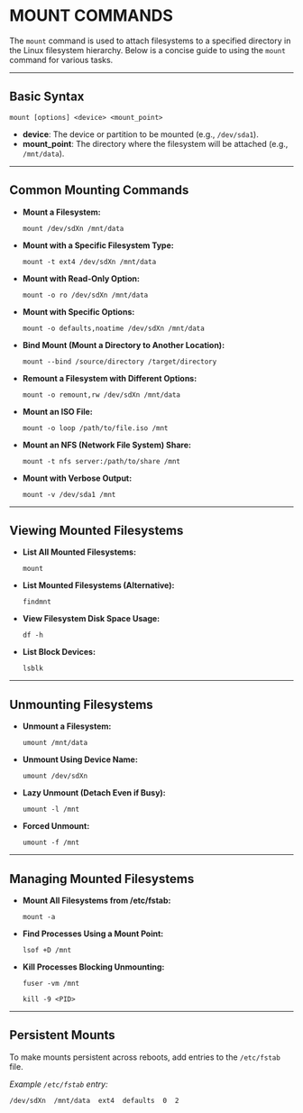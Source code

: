 # MOUNT COMMANDS

The `mount` command is used to attach filesystems to a specified directory in the Linux filesystem hierarchy. Below is a concise guide to using the `mount` command for various tasks.

---

## Basic Syntax

```
mount [options] <device> <mount_point>
```
- **device**: The device or partition to be mounted (e.g., `/dev/sda1`).
- **mount_point**: The directory where the filesystem will be attached (e.g., `/mnt/data`).

---

## Common Mounting Commands

- **Mount a Filesystem:**
  ```
  mount /dev/sdXn /mnt/data
  ```

- **Mount with a Specific Filesystem Type:**
  ```
  mount -t ext4 /dev/sdXn /mnt/data
  ```

- **Mount with Read-Only Option:**
  ```
  mount -o ro /dev/sdXn /mnt/data
  ```

- **Mount with Specific Options:**
  ```
  mount -o defaults,noatime /dev/sdXn /mnt/data
  ```

- **Bind Mount (Mount a Directory to Another Location):**
  ```
  mount --bind /source/directory /target/directory
  ```

- **Remount a Filesystem with Different Options:**
  ```
  mount -o remount,rw /dev/sdXn /mnt/data
  ```

- **Mount an ISO File:**
  ```
  mount -o loop /path/to/file.iso /mnt
  ```

- **Mount an NFS (Network File System) Share:**
  ```
  mount -t nfs server:/path/to/share /mnt
  ```

- **Mount with Verbose Output:**
  ```
  mount -v /dev/sda1 /mnt
  ```

---

## Viewing Mounted Filesystems

- **List All Mounted Filesystems:**
  ```
  mount
  ```

- **List Mounted Filesystems (Alternative):**
  ```
  findmnt
  ```

- **View Filesystem Disk Space Usage:**
  ```
  df -h
  ```

- **List Block Devices:**
  ```
  lsblk
  ```

---

## Unmounting Filesystems

- **Unmount a Filesystem:**
  ```
  umount /mnt/data
  ```

- **Unmount Using Device Name:**
  ```
  umount /dev/sdXn
  ```

- **Lazy Unmount (Detach Even if Busy):**
  ```
  umount -l /mnt
  ```

- **Forced Unmount:**
  ```
  umount -f /mnt
  ```

---

## Managing Mounted Filesystems

- **Mount All Filesystems from /etc/fstab:**
  ```
  mount -a
  ```

- **Find Processes Using a Mount Point:**
  ```
  lsof +D /mnt
  ```

- **Kill Processes Blocking Unmounting:**
  ```
  fuser -vm /mnt
  ```
  ```
  kill -9 <PID>
  ```

---

## Persistent Mounts

To make mounts persistent across reboots, add entries to the `/etc/fstab` file.

*Example `/etc/fstab` entry:*
```
/dev/sdXn  /mnt/data  ext4  defaults  0  2
```

